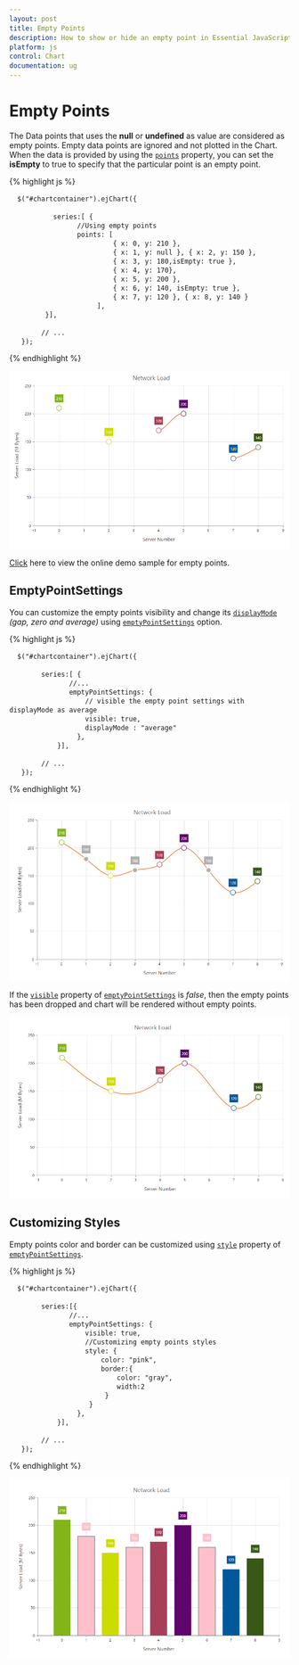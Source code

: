 ```yaml
---
layout: post
title: Empty Points 
description: How to show or hide an empty point in Essential JavaScript Chart.
platform: js
control: Chart
documentation: ug
---
```


# Empty Points 

The Data points that uses the **null** or **undefined** as value are considered as empty points. Empty data points are ignored and not plotted in the Chart. When the data is provided by using the [`points`](../api/ejchart.html#members:series-points) property, you can set the **isEmpty** to true to specify that the particular point is an empty point.

{% highlight js %}

      $("#chartcontainer").ejChart({
                
               series:[ {
                     //Using empty points 
                     points: [
                              { x: 0, y: 210 }, 
                              { x: 1, y: null }, { x: 2, y: 150 },
                              { x: 3, y: 180,isEmpty: true }, 
                              { x: 4, y: 170},
                              { x: 5, y: 200 }, 
                              { x: 6, y: 140, isEmpty: true },
                              { x: 7, y: 120 }, { x: 8, y: 140 } 
                          ],
             }],

            // ...
       });

{% endhighlight %}

![](/js/Chart/Empty-Points_images/Empty-Points_img1.png)


[Click](http://js.syncfusion.com/demos/web/#!/azure/chart/chartcustomization/emptypoints) here to view the online demo sample for empty points.


## EmptyPointSettings

You can customize the empty points visibility and change its [`displayMode`](../api/ejchart.html#members:series-emptyPointSettings-displayMode) *(gap, zero and average)* using [`emptyPointSettings`](../api/ejchart.html#members:series-emptyPointSettings) option.

{% highlight js %}

      $("#chartcontainer").ejChart({
                
            series:[ {
                   //...
                   emptyPointSettings: {
                       // visible the empty point settings with displayMode as average
                       visible: true,
                       displayMode : "average"
                     }, 
                }],

            // ...
       });

{% endhighlight %}

![](/js/Chart/Empty-Points_images/Empty-Points_img2.png)


If the [`visible`](../api/ejchart.html#members:series-emptyPointSettings-visible) property of [`emptyPointSettings`](../api/ejchart.html#members:series-emptyPointSettings) is *false*, then the empty points has been dropped and chart will be rendered without empty points.

![](/js/Chart/Empty-Points_images/Empty-Points_img3.png)

## Customizing Styles

Empty points color and border can be customized using [`style`](../api/ejchart.html#members:series-emptyPointSettings-style) property of [`emptyPointSettings`](../api/ejchart.html#members:series-emptyPointSettings).

{% highlight js %}

      $("#chartcontainer").ejChart({
                
            series:[{
                   //...
                   emptyPointSettings: {
                       visible: true,
                       //Customizing empty points styles
                       style: {
                           color: "pink",
                           border:{
                               color: "gray",
                               width:2
                            }
                        }
                     }, 
                }],

            // ...
       });

{% endhighlight %}

![](/js/Chart/Empty-Points_images/Empty-Points_img4.png)